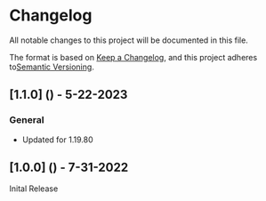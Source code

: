 # Changelog

All notable changes to this project will be documented in this file.

The format is based on [Keep a Changelog](https://keepachangelog.com/en/1.0.0/), and this project adheres to[Semantic Versioning](https://semver.org/spec/v2.0.0.html).

## [1.1.0] () - 5-22-2023

### General

- Updated for 1.19.80

## [1.0.0] () - 7-31-2022

Inital Release
